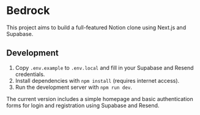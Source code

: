 # Bedrock

This project aims to build a full-featured Notion clone using Next.js and Supabase.

## Development

1. Copy `.env.example` to `.env.local` and fill in your Supabase and Resend credentials.
2. Install dependencies with `npm install` (requires internet access).
3. Run the development server with `npm run dev`.

The current version includes a simple homepage and basic authentication forms for login and registration using Supabase and Resend.

